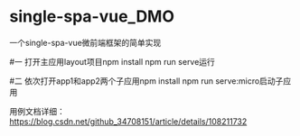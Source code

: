 # single-spa-vue_DMO
一个single-spa-vue微前端框架的简单实现

#一
  打开主应用layout项目npm install 
  npm run serve运行
  
#二
  依次打开app1和app2两个子应用npm install
  npm run serve:micro启动子应用
 
 
用例文档详细：https://blog.csdn.net/github_34708151/article/details/108211732
